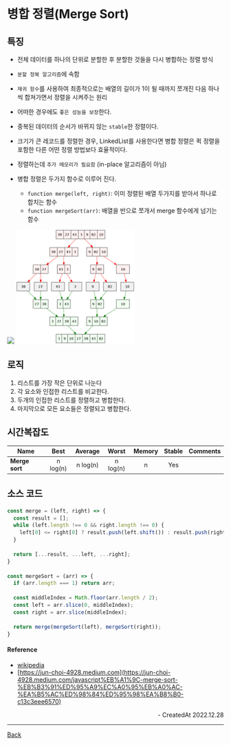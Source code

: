 # 병합 정렬(Merge Sort)

## 특징

- 전체 데이터를 하나의 단위로 분할한 후 분할한 것들을 다시 병합하는 정렬 방식
- `분할 정복 알고리즘`에 속함
- `재귀 함수`를 사용하여 최종적으로는 배열의 길이가 1이 될 때까지 쪼개진 다음 하나씩 합쳐가면서 정렬을 시켜주는 원리
- 어떠한 경우에도 `좋은 성능을 보장`한다.
- 중복된 데이터의 순서가 바뀌지 않는 `stable`한 정렬이다.
- 크기가 큰 레코드를 정렬한 경우, LinkedList를 사용한다면 병합 정렬은 퀵 정렬을 포함한 다른 어떤 정렬 방법보다 효율적이다.
- 정렬하는데 `추가 메모리가 필요함` (in-place 알고리즘이 아님)
- 병합 정렬은 두가지 함수로 이루어 진다.

  - `function merge(left, right)`: 이미 정렬된 배열 두가지를 받아서 하나로 합치는 함수
  - `function mergeSort(arr)`: 배열을 반으로 쪼개서 merge 함수에게 넘기는 함수

<div>
<img src="https://upload.wikimedia.org/wikipedia/commons/c/cc/Merge-sort-example-300px.gif" width="30%" />
<img src="../images/mergesort.png" width="55%" />
</div>

## 로직

1. 리스트를 가장 작은 단위로 나눈다
2. 각 요소와 인접한 리스트를 비교한다.
3. 두개의 인접한 리스트를 정렬하고 병합한다.
4. 마지막으로 모든 요소들은 정렬되고 병합한다.

## 시간복잡도

| Name           |   Best   | Average  |  Worst   | Memory | Stable | Comments |
| -------------- | :------: | :------: | :------: | :----: | :----: | :------- |
| **Merge sort** | n log(n) | n log(n) | n log(n) |   n    |  Yes   |          |

## 소스 코드

```JavaScript
const merge = (left, right) => {
  const result = [];
  while (left.length !== 0 && right.length !== 0) {
    left[0] <= right[0] ? result.push(left.shift()) : result.push(right.shift());
  }

  return [...result, ...left, ...right];
}

const mergeSort = (arr) => {
  if (arr.length === 1) return arr;

  const middleIndex = Math.floor(arr.length / 2);
  const left = arr.slice(0, middleIndex);
  const right = arr.slice(middleIndex);

  return merge(mergeSort(left), mergeSort(right));
}

```

#### Reference

- [wikipedia](https://ko.wikipedia.org/wiki/%ED%95%A9%EB%B3%91_%EC%A0%95%EB%A0%AC)
- [https://jun-choi-4928.medium.com](https://jun-choi-4928.medium.com/javascript%EB%A1%9C-merge-sort-%EB%B3%91%ED%95%A9%EC%A0%95%EB%A0%AC-%EA%B5%AC%ED%98%84%ED%95%98%EA%B8%B0-c13c3eee6570)

<div align="right">- CreatedAt 2022.12.28</div>

---

[Back](../README.md)
